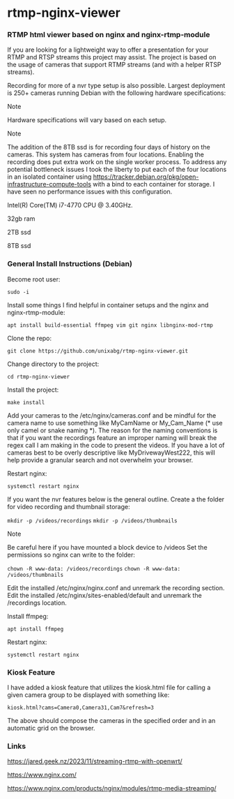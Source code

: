 # rtmp-nginx-viewer
### RTMP html viewer based on nginx and nginx-rtmp-module

If you are looking for a lightweight way to offer a presentation for your RTMP and RTSP streams this project may assist. The project is based on the usage of cameras that support RTMP streams (and with a helper RTSP streams).

Recording for more of a nvr type setup is also possible. Largest deployment is 250+ cameras running Debian with the following hardware specifications:

> [!NOTE]
> Hardware specifications will vary based on each setup.


> [!NOTE]
> The addition of the 8TB ssd is for recording four days of history on
> the cameras. This system has cameras from four locations. Enabling the
> recording does put extra work on the single worker process. To address any
> potential bottleneck issues I took the liberty to put each of the four
> locations in an isolated container using
> https://tracker.debian.org/pkg/open-infrastructure-compute-tools with a bind
> to each container for storage. I have seen no performance issues with this
> configuration.


Intel(R) Core(TM) i7-4770 CPU @ 3.40GHz.

32gb ram

2TB ssd

8TB ssd

### General Install Instructions (Debian)
Become root user:

```sudo -i```

Install some things I find helpful in container setups and the nginx and nginx-rtmp-module:

```apt install build-essential ffmpeg vim git nginx libnginx-mod-rtmp```

Clone the repo:

```git clone https://github.com/unixabg/rtmp-nginx-viewer.git```

Change directory to the project:

```cd rtmp-nginx-viewer```

Install the project:

```make install```

Add your cameras to the /etc/nginx/cameras.conf and be mindful for the camera name to use something like MyCamName or My_Cam_Name (* use only camel or snake naming *). The reason for the naming conventions is that if you want the recordings feature an improper naming will break the regex call I am making in the code to present the videos. If you have a lot of cameras best to be overly descriptive like MyDrivewayWest222, this will help provide a granular search and not overwhelm your browser.

Restart nginx:

```systemctl restart nginx```

If you want the nvr features below is the general outline. Create a the folder for video recording and thumbnail storage:

```mkdir -p /videos/recordings```
```mkdir -p /videos/thumbnails```

> [!NOTE]
> Be careful here if you have mounted a block device to /videos
Set the permissions so nginx can write to the folder:

```chown -R www-data: /videos/recordings```
```chown -R www-data: /videos/thumbnails```

Edit the installed /etc/nginx/nginx.conf and unremark the recording section.
Edit the installed /etc/nginx/sites-enabled/default and unremark the /recordings location.

Install ffmpeg:

```apt install ffmpeg```

Restart nginx:

```systemctl restart nginx```

### Kiosk Feature

I have added a kiosk feature that utilizes the kiosk.html file for calling a given camera group to be displayed with something like:

```kiosk.html?cams=Camera0,Camera31,Cam7&refresh=3```

The above should compose the cameras in the specified order and in an automatic grid on the browser.

### Links
https://jared.geek.nz/2023/11/streaming-rtmp-with-openwrt/

https://www.nginx.com/

https://www.nginx.com/products/nginx/modules/rtmp-media-streaming/

